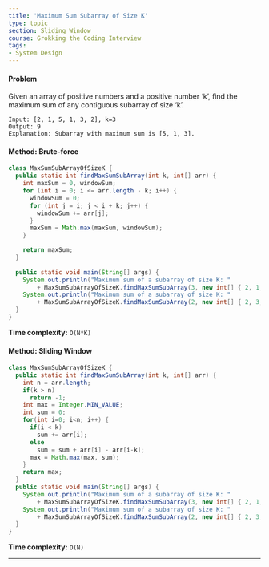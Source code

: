 ```yaml
---
title: 'Maximum Sum Subarray of Size K'
type: topic
section: Sliding Window
course: Grokking the Coding Interview
tags:
- System Design
---
```

#### Problem
Given an array of positive numbers and a positive number ‘k’, find the maximum sum of any contiguous subarray of size ‘k’.
```
Input: [2, 1, 5, 1, 3, 2], k=3 
Output: 9
Explanation: Subarray with maximum sum is [5, 1, 3].
```

#### Method: Brute-force
```java
class MaxSumSubArrayOfSizeK {
  public static int findMaxSumSubArray(int k, int[] arr) {
    int maxSum = 0, windowSum;
    for (int i = 0; i <= arr.length - k; i++) {
      windowSum = 0;
      for (int j = i; j < i + k; j++) {
        windowSum += arr[j];
      }
      maxSum = Math.max(maxSum, windowSum);
    }

    return maxSum;
  }
  
  public static void main(String[] args) {
    System.out.println("Maximum sum of a subarray of size K: "
        + MaxSumSubArrayOfSizeK.findMaxSumSubArray(3, new int[] { 2, 1, 5, 1, 3, 2 }));
    System.out.println("Maximum sum of a subarray of size K: "
        + MaxSumSubArrayOfSizeK.findMaxSumSubArray(2, new int[] { 2, 3, 4, 1, 5 }));
  }
}
```
**Time complexity:** `O(N*K)`

#### Method: Sliding Window
```java
class MaxSumSubArrayOfSizeK {
  public static int findMaxSumSubArray(int k, int[] arr) {
    int n = arr.length;
    if(k > n)
      return -1;
    int max = Integer.MIN_VALUE;
    int sum = 0;
    for(int i=0; i<n; i++) {
      if(i < k)
        sum += arr[i];
      else
        sum = sum + arr[i] - arr[i-k];
      max = Math.max(max, sum);
    }
    return max;
  }
  public static void main(String[] args) {
    System.out.println("Maximum sum of a subarray of size K: "
        + MaxSumSubArrayOfSizeK.findMaxSumSubArray(3, new int[] { 2, 1, 5, 1, 3, 2 }));
    System.out.println("Maximum sum of a subarray of size K: "
        + MaxSumSubArrayOfSizeK.findMaxSumSubArray(2, new int[] { 2, 3, 4, 1, 5 }));
  }
}
```
**Time complexity:** `O(N)`


---
